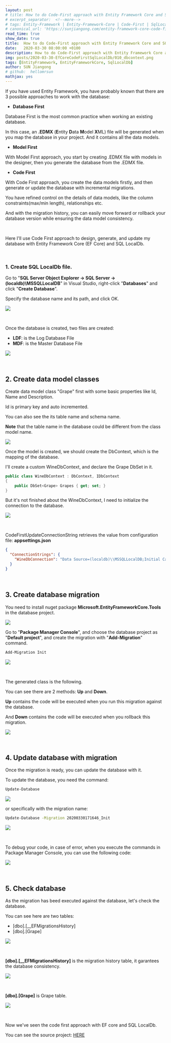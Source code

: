 ```yaml
---
layout: post
# title: How to do Code-First approach with Entity Framework Core and SQL LocalDB
# excerpt_separator:  <!--more-->
# tags: Entity-Framework | Entity-Framework-Core | Code-First | SqlLocalDb
# canonical_url: 'https://sunjiangong.com/entity-framework-core-code-first-database-with-sql-localdb/'
read_time: true
show_date: true
title:  How to do Code-First approach with Entity Framework Core and SQL LocalDB
date:   2020-03-30 08:00:00 +0100
description: How to do Code-First approach with Entity Framework Core and SQL LocalDB
img: posts/2020-03-30-EfCoreCodeFirstSqlLocalDb/010_dbcontext.png 
tags: [EntityFramework, EntityFrameworkCore, SqlLocalDb]
author: SUN Jiangong
# github:  hellomrsun
mathjax: yes
---
```



If you have used Entity Framework, you have probably known that there are 3 possible approaches to work with the database:

* **Database First**

Database First is the most common practice when working an existing database.

In this case, an **.EDMX** (**E**ntity **D**ata **M**odel **X**ML) file will be generated when you map the database in your project. And it contains all the data models.

* **Model First**

With Model First approach, you start by creating .EDMX file with models in the designer, then you generate the database from the .EDMX file.

* **Code First**

With Code First approach, you create the data models firstly, and then generate or update the database with incremental migrations.

You have refined control on the details of data models, like the column constraints(max/min length), relationships etc.

And with the migration history, you can easily move forward or rollback your database version while ensuring the data model consistency.

<!--more-->

<br/>

Here I'll use Code First approach to design, generate, and update my database with Entity Framework Core (EF Core) and SQL LocalDb.

<br/>

### 1. Create SQL LocalDb file.

Go to "**SQL Server Object Explorer -> SQL Server -> (localdb)\MSSQLLocalDB**" in Visual Studio, right-click "**Databases**" and click "**Create Database**".

Specify the database name and its path, and click OK.

![](./../../../assets/img/posts/2020-03-30-EfCoreCodeFirstSqlLocalDb/001_create_db.PNG)

<br/>

Once the database is created, two files are created:
* **LDF**: is the Log Database File
* **MDF**: is the Master Database File

![](./../../../assets/img/posts/2020-03-30-EfCoreCodeFirstSqlLocalDb/002_db_files.PNG)

<br/>

## 2. Create data model classes

Create data model class "Grape" first with some basic properties like Id, Name and Description.

Id is primary key and auto incremented.

You can also see the its table name and schema name.

**Note** that the table name in the database could be different from the class model name.

![](./../../../assets/img/posts/2020-03-30-EfCoreCodeFirstSqlLocalDb/011_grape_class.PNG)

Once the model is created, we should create the DbContext, which is the mapping of the database.

I'll create a custom WineDbContext, and declare the Grape DbSet in it.

```csharp
public class WineDbContext : DbContext, IDbContext
{
    public DbSet<Grape> Grapes { get; set; }
}
```

But it's not finished about the WineDbContext, I need to initialize the connection to the database.

![](./../../../assets/img/posts/2020-03-30-EfCoreCodeFirstSqlLocalDb/010_dbcontext.PNG)

<br/>

CodeFirstUpdateConnectionString retrieves the value from configuration file: **appsettings.json**

```json
{
  "ConnectionStrings": {
    "WineDbConnection": "Data Source=(localdb)\\MSSQLLocalDB;Initial Catalog=[AbsoluteFolderPath]\\WINEDB.MDF;Integrated Security=True;Connect Timeout=30;Encrypt=False;TrustServerCertificate=False;ApplicationIntent=ReadWrite;MultiSubnetFailover=False"
  }
}
```

<br/>

## 3. Create database migration

You need to install nuget package **Microsoft.EntityFrameworkCore.Tools** in the database project.

![](./../../../assets/img/posts/2020-03-30-EfCoreCodeFirstSqlLocalDb/003_install_efcore_tools_package.PNG)

Go to "**Package Manager Console**", and choose the database project as "**Default project**", and create the migration with "**Add-Migration**" command.

```bash
Add-Migration Init
```

![](./../../../assets/img/posts/2020-03-30-EfCoreCodeFirstSqlLocalDb/004_create_first_migration.PNG)

<br/>

The generated class is the following.

You can see there are 2 methods: **Up** and **Down**.

**Up** contains the code will be executed when you run this migration against the database.

And **Down** contains the code will be executed when you rollback this migration.

![](./../../../assets/img/posts/2020-03-30-EfCoreCodeFirstSqlLocalDb/012_migration.PNG)

<br/>

## 4. Update database with migration

Once the migration is ready, you can update the database with it.

To update the database, you need the command:

```bash
Update-Database
```

![](./../../../assets/img/posts/2020-03-30-EfCoreCodeFirstSqlLocalDb/005_update_database_with_migration.PNG)

or specifically with the migration name:

```bash
Update-Database -Migration 20200330171646_Init
```

![](./../../../assets/img/posts/2020-03-30-EfCoreCodeFirstSqlLocalDb/006_update_database_with_specific_migration.PNG)


<br/>

To debug your code, in case of error, when you execute the commands in Package Manager Console, you can use the following code:

![](./../../../assets/img/posts/2020-03-30-EfCoreCodeFirstSqlLocalDb/013_debug_nuget_command.PNG)


<br/>

## 5. Check database

As the migration has beed executed against the database, let's check the database.

You can see here are two tables:
* [dbo].[__EFMigrationsHistory]
* [dbo].[Grape]


![](./../../../assets/img/posts/2020-03-30-EfCoreCodeFirstSqlLocalDb/007_database_EfMigrationHistory.PNG)

<br/>

**[dbo].[__EFMigrationsHistory]** is the migration history table, it garantees the database consistency.


![](./../../../assets/img/posts/2020-03-30-EfCoreCodeFirstSqlLocalDb/008_EfMigrationHistory.PNG)


<br/>

**[dbo].[Grape]** is Grape table.

![](./../../../assets/img/posts/2020-03-30-EfCoreCodeFirstSqlLocalDb/009_Grape.PNG)


<br/>

Now we've seen the code first approach with EF core and SQL LocalDb.

You can see the source project: [HERE](https://github.com/hellomrsun/DotNetCoreAngularSignalRDemo/tree/master/SignalrDotnetCoreApi/SignalrDotnetCoreApi)